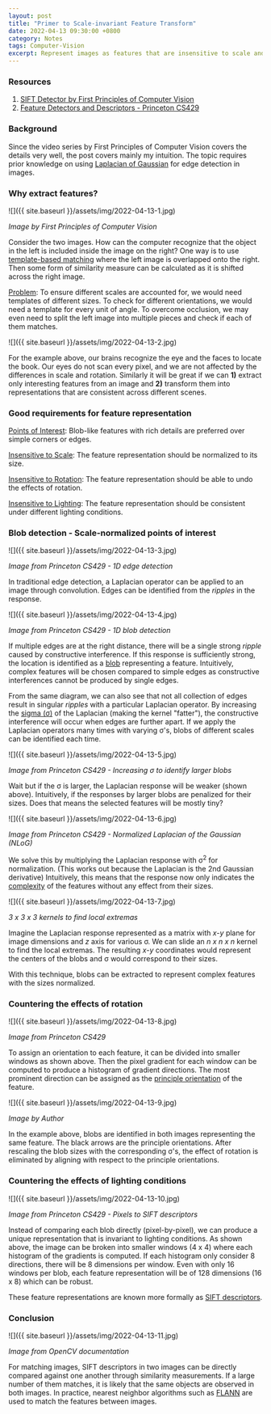 ```yaml
---
layout: post
title: "Primer to Scale-invariant Feature Transform"
date: 2022-04-13 09:30:00 +0800
category: Notes
tags: Computer-Vision
excerpt: Represent images as features that are insensitive to scale and orientation.
---
```


### Resources

1. [SIFT Detector by First Principles of Computer Vision](https://www.youtube.com/watch?v=IBcsS8_gPzE&list=PL2zRqk16wsdqXEMpHrc4Qnb5rA1Cylrhx&index=16)
2. [Feature Detectors and Descriptors - Princeton CS429](https://www.cs.princeton.edu/courses/archive/fall17/cos429/notes/cos429_fall2017_lecture4_interest_points.pdf)

### Background

Since the video series by First Principles of Computer Vision covers the details very well, the post covers mainly my intuition. The topic requires prior knowledge on using [Laplacian of Gaussian](https://en.wikipedia.org/wiki/Discrete_Laplace_operator) for edge detection in images.

### Why extract features?

![]({{ site.baseurl }}/assets/img/2022-04-13-1.jpg)

_Image by First Principles of Computer Vision_

Consider the two images. How can the computer recognize that the object in the left is included inside the image on the right? One way is to use [template-based matching](https://docs.opencv.org/4.x/d4/dc6/tutorial_py_template_matching.html) where the left image is overlapped onto the right. Then some form of similarity measure can be calculated as it is shifted across the right image.

<ins>Problem</ins>: To ensure different scales are accounted for, we would need templates of different sizes. To check for different orientations, we would need a template for every unit of angle. To overcome occlusion, we may even need to split the left image into multiple pieces and check if each of them matches.

![]({{ site.baseurl }}/assets/img/2022-04-13-2.jpg)

For the example above, our brains recognize the eye and the faces to locate the book. Our eyes do not scan every pixel, and we are not affected by the differences in scale and rotation. Similarly it will be great if we can **1)** extract only interesting features from an image and **2)** transform them into representations that are consistent across different scenes.

### Good requirements for feature representation

<ins>Points of Interest</ins>: Blob-like features with rich details are preferred over simple corners or edges.

<ins>Insensitive to Scale</ins>: The feature representation should be normalized to its size.

<ins>Insensitive to Rotation</ins>: The feature representation should be able to undo the effects of rotation.

<ins>Insensitive to Lighting</ins>: The feature representation should be consistent under different lighting conditions.

### Blob detection - Scale-normalized points of interest

![]({{ site.baseurl }}/assets/img/2022-04-13-3.jpg)

_Image from Princeton CS429 - 1D edge detection_

In traditional edge detection, a Laplacian operator can be applied to an image through convolution. Edges can be identified from the _ripples_ in the response.

![]({{ site.baseurl }}/assets/img/2022-04-13-4.jpg)

_Image from Princeton CS429 - 1D blob detection_

If multiple edges are at the right distance, there will be a single strong _ripple_ caused by constructive interference. If this response is sufficiently strong, the location is identified as a <ins>blob</ins> representing a feature. Intuitively, complex features will be chosen compared to simple edges as constructive interferences cannot be produced by single edges.

From the same diagram, we can also see that not all collection of edges result in singular _ripples_ with a particular Laplacian operator. By increasing the <ins>sigma (σ)</ins> of the Laplacian (making the kernel "fatter"), the constructive interference will occur when edges are further apart. If we apply the Laplacian operators many times with varying σ's, blobs of different scales can be identified each time.

![]({{ site.baseurl }}/assets/img/2022-04-13-5.jpg)

_Image from Princeton CS429 - Increasing σ to identify larger blobs_

Wait but if the σ is larger, the Laplacian response will be weaker (shown above). Intuitively, if the responses by larger blobs are penalized for their sizes. Does that means the selected features will be mostly tiny?

![]({{ site.baseurl }}/assets/img/2022-04-13-6.jpg)

_Image from Princeton CS429 - Normalized Laplacian of the Gaussian (NLoG)_

We solve this by multiplying the Laplacian response with σ<sup>2</sup> for normalization. (This works out because the Laplacian is the 2nd Gaussian derivative) Intuitively, this means that the response now only indicates the <ins>complexity</ins> of the features without any effect from their sizes.

![]({{ site.baseurl }}/assets/img/2022-04-13-7.jpg)

_3 x 3 x 3 kernels to find local extremas_

Imagine the Laplacian response represented as a matrix with _x_-_y_ plane for image dimensions and _z_ axis for various σ. We can slide an _n x n x n_ kernel to find the local extremas. The resulting _x_-_y_ coordinates would represent the centers of the blobs and σ would correspond to their sizes.

With this technique, blobs can be extracted to represent complex features with the sizes normalized.

### Countering the effects of rotation

![]({{ site.baseurl }}/assets/img/2022-04-13-8.jpg)

_Image from Princeton CS429_

To assign an orientation to each feature, it can be divided into smaller windows as shown above. Then the pixel gradient for each window can be computed to produce a histogram of gradient directions. The most prominent direction can be assigned as the <ins>principle orientation</ins> of the feature.

![]({{ site.baseurl }}/assets/img/2022-04-13-9.jpg)

_Image by Author_

In the example above, blobs are identified in both images representing the same feature. The black arrows are the principle orientations. After rescaling the blob sizes with the corresponding σ's, the effect of rotation is eliminated by aligning with respect to the principle orientations.

### Countering the effects of lighting conditions

![]({{ site.baseurl }}/assets/img/2022-04-13-10.jpg)

_Image from Princeton CS429 - Pixels to SIFT descriptors_

Instead of comparing each blob directly (pixel-by-pixel), we can produce a unique representation that is invariant to lighting conditions. As shown above, the image can be broken into smaller windows (4 x 4) where each histogram of the gradients is computed. If each histogram only consider 8 directions, there will be 8 dimensions per window. Even with only 16 windows per blob, each feature representation will be of 128 dimensions (16 x 8) which can be robust.

These feature representations are known more formally as <ins>SIFT descriptors</ins>.

### Conclusion

![]({{ site.baseurl }}/assets/img/2022-04-13-11.jpg)

_Image from OpenCV documentation_

For matching images, SIFT descriptors in two images can be directly compared against one another through similarity measurements. If a large number of them matches, it is likely that the same objects are observed in both images. In practice, nearest neighbor algorithms such as [FLANN](https://github.com/flann-lib/flann) are used to match the features between images.
